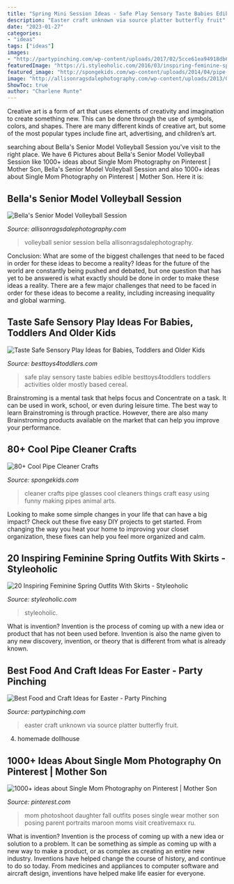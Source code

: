 ```yaml
---
title: "Spring Mini Session Ideas - Safe Play Sensory Taste Babies Edible Besttoys4toddlers Toddlers Activities Older Mostly Based Cereal"
description: "Easter craft unknown via source platter butterfly fruit"
date: "2023-01-27"
categories:
- "ideas"
tags: ["ideas"]
images:
- "http://partypinching.com/wp-content/uploads/2017/02/5cce61ea94918db689a80c460d37bf6b.jpg"
featuredImage: "https://i.styleoholic.com/2016/03/inspiring-feminine-spring-outfits-with-skirts-4.jpg"
featured_image: "http://spongekids.com/wp-content/uploads/2014/04/pipe-cleaner-crafts/14-glasses-pip-cleaner-crafts.jpg"
image: "http://allisonragsdalephotography.com/wp-content/uploads/2013/08/allisonragsdalephotography-1759.jpg"
ShowToc: true
author: "Charlene Runte"
---
```



Creative art is a form of art that uses elements of creativity and imagination to create something new. This can be done through the use of symbols, colors, and shapes. There are many different kinds of creative art, but some of the most popular types include fine art, advertising, and children’s art.

	

		
searching about Bella&#039;s Senior Model Volleyball Session you've visit to the right place. We have 6 Pictures about Bella&#039;s Senior Model Volleyball Session like 1000+ ideas about Single Mom Photography on Pinterest | Mother Son, Bella&#039;s Senior Model Volleyball Session and also 1000+ ideas about Single Mom Photography on Pinterest | Mother Son. Here it is:
		
    
## Bella&#039;s Senior Model Volleyball Session

<img loading=lazy src="http://allisonragsdalephotography.com/wp-content/uploads/2013/08/allisonragsdalephotography-1759.jpg" onerror="this.onerror=null;this.src='https://tse3.mm.bing.net/th?id=OIP.HQY2vTu_dwGPEz9flUPQyQHaE7&amp;pid=15.1';" alt="Bella&#039;s Senior Model Volleyball Session">

_Source: allisonragsdalephotography.com_

>volleyball senior session bella allisonragsdalephotography. 

	

Conclusion: What are some of the biggest challenges that need to be faced in order for these ideas to become a reality?
Ideas for the future of the world are constantly being pushed and debated, but one question that has yet to be answered is what exactly should be done in order to make these ideas a reality. There are a few major challenges that need to be faced in order for these ideas to become a reality, including increasing inequality and global warming.

    
## Taste Safe Sensory Play Ideas For Babies, Toddlers And Older Kids

<img loading=lazy src="https://besttoys4toddlers.com/wp-content/uploads/2015/12/TASTE-SAFE-sensory-play-ideas-for-kids.jpg" onerror="this.onerror=null;this.src='https://tse2.mm.bing.net/th?id=OIP.JuhIk3IQdj3Lh7FRx9fXYgHaLH&amp;pid=15.1';" alt="Taste Safe Sensory Play Ideas for Babies, Toddlers and Older Kids">

_Source: besttoys4toddlers.com_

>safe play sensory taste babies edible besttoys4toddlers toddlers activities older mostly based cereal. 

	

Brainstroming is a mental task that helps focus and Concentrate on a task. It can be used in work, school, or even during leisure time. The best way to learn Brainstroming is through practice. However, there are also many Brainstroming products available on the market that can help you improve your performance.

    
## 80+ Cool Pipe Cleaner Crafts

<img loading=lazy src="http://spongekids.com/wp-content/uploads/2014/04/pipe-cleaner-crafts/14-glasses-pip-cleaner-crafts.jpg" onerror="this.onerror=null;this.src='https://tse4.mm.bing.net/th?id=OIP.-2kkCRwTUoTdWTNdhQoZWgHaE8&amp;pid=15.1';" alt="80+ Cool Pipe Cleaner Crafts">

_Source: spongekids.com_

>cleaner crafts pipe glasses cool cleaners things craft easy using funny making pipes animal arts. 

	

Looking to make some simple changes in your life that can have a big impact? Check out these five easy DIY projects to get started. From changing the way you heat your home to improving your closet organization, these fixes can help you feel more organized and calm.

    
## 20 Inspiring Feminine Spring Outfits With Skirts - Styleoholic

<img loading=lazy src="https://i.styleoholic.com/2016/03/inspiring-feminine-spring-outfits-with-skirts-4.jpg" onerror="this.onerror=null;this.src='https://tse2.mm.bing.net/th?id=OIP.XNxm-3PK1xwoTkiZWNEZfgHaOa&amp;pid=15.1';" alt="20 Inspiring Feminine Spring Outfits With Skirts - Styleoholic">

_Source: styleoholic.com_

>styleoholic. 

	

What is invention?
Invention is the process of coming up with a new idea or product that has not been used before. Invention is also the name given to any new discovery, invention, or theory that is different from what is already known.

    
## Best Food And Craft Ideas For Easter - Party Pinching

<img loading=lazy src="http://partypinching.com/wp-content/uploads/2017/02/5cce61ea94918db689a80c460d37bf6b.jpg" onerror="this.onerror=null;this.src='https://tse1.mm.bing.net/th?id=OIP.V-8H1HavOilbWkq9u6pVWAHaLG&amp;pid=15.1';" alt="Best Food and Craft Ideas for Easter - Party Pinching">

_Source: partypinching.com_

>easter craft unknown via source platter butterfly fruit. 

	

4. homemade dollhouse

    
## 1000+ Ideas About Single Mom Photography On Pinterest | Mother Son

<img loading=lazy src="https://i.pinimg.com/736x/92/28/d7/9228d7fe41722dbb0273d144f90c7ed3--single-mom-photography-single-moms.jpg" onerror="this.onerror=null;this.src='https://tse4.mm.bing.net/th?id=OIP.s7wR2BywpIHcGjVYzl94PQHaLH&amp;pid=15.1';" alt="1000+ ideas about Single Mom Photography on Pinterest | Mother Son">

_Source: pinterest.com_

>mom photoshoot daughter fall outfits poses single wear mother son posing parent portraits maroon moms visit creativemaxx ru. 

	

What is invention?
Invention is the process of coming up with a new idea or solution to a problem. It can be something as simple as coming up with a new way to make a product, or as complex as creating an entire new industry. Inventions have helped change the course of history, and continue to do so today. From medicines and appliances to computer software and aircraft design, inventions have helped make life easier for everyone.

